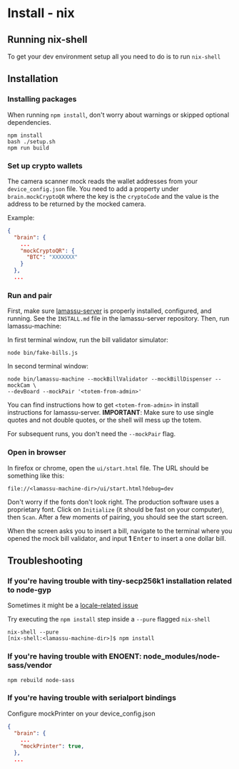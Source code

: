 # Install - nix

## Running nix-shell

To get your dev environment setup all you need to do is to run `nix-shell`

## Installation

### Installing packages

When running ``npm install``, don't worry about warnings or skipped optional dependencies. 

```
npm install
bash ./setup.sh
npm run build
```

### Set up crypto wallets

The camera scanner mock reads the wallet addresses from your ``device_config.json`` file. You need to add a property under ``brain.mockCryptoQR`` where the key is the ``cryptoCode`` and the value is the address to be returned by the mocked camera.

Example:

```json
{
  "brain": {
    ...
    "mockCryptoQR": {
      "BTC": "XXXXXXX"
    }
  },
  ...
```

### Run and pair

First, make sure [lamassu-server](https://github.com/lamassu/lamassu-server) is properly installed, configured, and running. See the ``INSTALL.md`` file in the lamassu-server repository. Then, run lamassu-machine:

In first terminal window, run the bill validator simulator:

```
node bin/fake-bills.js
```

In second terminal window:

```
node bin/lamassu-machine --mockBillValidator --mockBillDispenser --mockCam \
--devBoard --mockPair '<totem-from-admin>'
```

You can find instructions how to get ``<totem-from-admin>`` in install instructions for lamassu-server. **IMPORTANT**: Make sure to use single quotes and not double quotes, or the shell will mess up the totem.

For subsequent runs, you don't need the ``--mockPair`` flag.

### Open in browser

In firefox or chrome, open the ``ui/start.html`` file. The URL should be something like this:

```
file://<lamassu-machine-dir>/ui/start.html?debug=dev
```

Don't worry if the fonts don't look right. The production software uses a proprietary font. Click on ``Initialize`` (it should be fast on your computer), then ``Scan``. After a few moments of pairing, you should see the start screen.

When the screen asks you to insert a bill, navigate to the terminal
where you opened the mock bill validator, and input **1** <kbd>Enter</kbd>
to insert a one dollar bill.

## Troubleshooting 

### If you're having trouble with tiny-secp256k1 installation related to node-gyp 

Sometimes it might be a [locale-related issue](https://github.com/NixOS/nixpkgs/issues/32848)

Try executing the `npm install` step inside a `--pure` flagged `nix-shell`

```
nix-shell --pure
[nix-shell:<lamassu-machine-dir>]$ npm install
```

### If you're having trouble with ENOENT: node_modules/node-sass/vendor 

```
npm rebuild node-sass
```

### If you're having trouble with serialport bindings

Configure mockPrinter on your device_config.json

```json
{
  "brain": {
    ...
    "mockPrinter": true,
  },
  ...
```